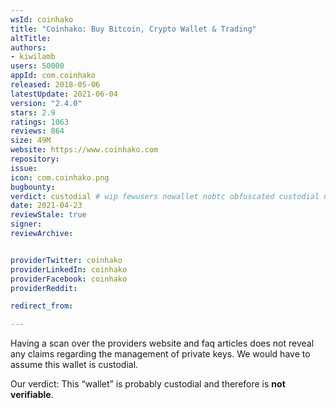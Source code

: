 ```yaml
---
wsId: coinhako
title: "Coinhako: Buy Bitcoin, Crypto Wallet & Trading"
altTitle: 
authors:
- kiwilamb
users: 50000
appId: com.coinhako
released: 2018-05-06
latestUpdate: 2021-06-04
version: "2.4.0"
stars: 2.9
ratings: 1063
reviews: 864
size: 49M
website: https://www.coinhako.com
repository: 
issue: 
icon: com.coinhako.png
bugbounty: 
verdict: custodial # wip fewusers nowallet nobtc obfuscated custodial nosource nonverifiable reproducible bounty defunct
date: 2021-04-23
reviewStale: true
signer: 
reviewArchive:


providerTwitter: coinhako
providerLinkedIn: coinhako
providerFacebook: coinhako
providerReddit: 

redirect_from:

---
```



Having a scan over the providers website and faq articles does not reveal any
claims regarding the management of private keys.
We would have to assume this wallet is custodial.

Our verdict: This “wallet” is probably custodial and therefore is **not verifiable**.
